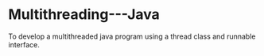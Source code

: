 # Multithreading---Java
To develop a multithreaded java program using  a thread class and runnable interface.
